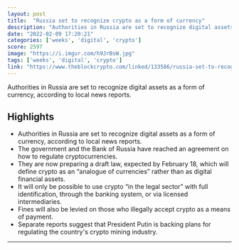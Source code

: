 ```yaml
---
layout: post
title:  "Russia set to recognize crypto as a form of currency"
description: "Authorities in Russia are set to recognize digital assets as a form of currency, according to local news reports."
date: "2022-02-09 17:20:21"
categories: ['weeks', 'digital', 'crypto']
score: 2597
image: "https://i.imgur.com/h9JrBsW.jpg"
tags: ['weeks', 'digital', 'crypto']
link: "https://www.theblockcrypto.com/linked/133586/russia-set-to-recognize-crypto-as-a-form-of-currency-report?utm_source=cryptopanic&amp;utm_medium=rss"
---
```


Authorities in Russia are set to recognize digital assets as a form of currency, according to local news reports.

## Highlights

- Authorities in Russia are set to recognize digital assets as a form of currency, according to local news reports.
- The government and the Bank of Russia have reached an agreement on how to regulate cryptocurrencies.
- They are now preparing a draft law, expected by February 18, which will define crypto as an “analogue of currencies” rather than as digital financial assets.
- It will only be possible to use crypto “in the legal sector” with full identification, through the banking system, or via licensed intermediaries.
- Fines will also be levied on those who illegally accept crypto as a means of payment.
- Separate reports suggest that President Putin is backing plans for regulating the country's crypto mining industry.

---
